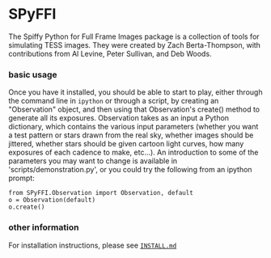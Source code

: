 SPyFFI
======

The Spiffy Python for Full Frame Images package is a collection of tools for simulating TESS images. They were created by Zach Berta-Thompson, with contributions from Al Levine, Peter Sullivan, and Deb Woods.

### basic usage

Once you have it installed, you should be able to start to play, either through the command line in `ipython` or through a script, by creating an "Observation" object, and then using that Observation's create() method to generate all its exposures. Observation takes as an input a Python dictionary, which contains the various input parameters (whether you want a test pattern or stars drawn from the real sky, whether images should be jittered, whether stars should be given cartoon light curves, how many exposures of each cadence to make, etc...). An introduction to some of the parameters you may want to change is available in 'scripts/demonstration.py', or you could try the following from an ipython prompt:

    from SPyFFI.Observation import Observation, default
    o = Observation(default)
    o.create()

### other information

For installation instructions, please see
[`INSTALL.md`](https://github.com/TESScience/SPyFFI/blob/master/INSTALL.md)
